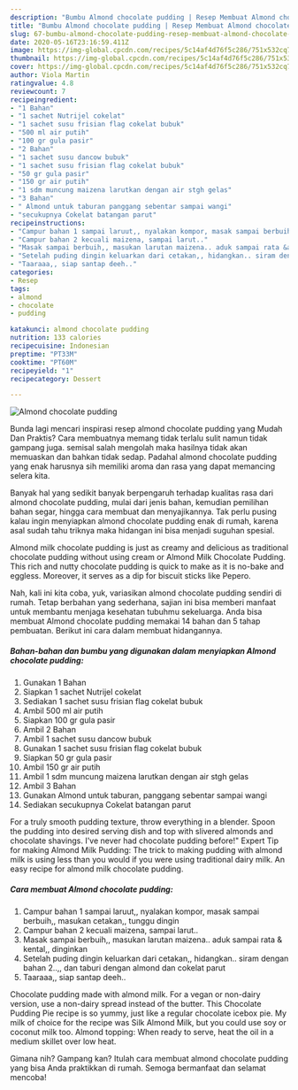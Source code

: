 ```yaml
---
description: "Bumbu Almond chocolate pudding | Resep Membuat Almond chocolate pudding Yang Sempurna"
title: "Bumbu Almond chocolate pudding | Resep Membuat Almond chocolate pudding Yang Sempurna"
slug: 67-bumbu-almond-chocolate-pudding-resep-membuat-almond-chocolate-pudding-yang-sempurna
date: 2020-05-16T23:16:59.411Z
image: https://img-global.cpcdn.com/recipes/5c14af4d76f5c286/751x532cq70/almond-chocolate-pudding-foto-resep-utama.jpg
thumbnail: https://img-global.cpcdn.com/recipes/5c14af4d76f5c286/751x532cq70/almond-chocolate-pudding-foto-resep-utama.jpg
cover: https://img-global.cpcdn.com/recipes/5c14af4d76f5c286/751x532cq70/almond-chocolate-pudding-foto-resep-utama.jpg
author: Viola Martin
ratingvalue: 4.8
reviewcount: 7
recipeingredient:
- "1 Bahan"
- "1 sachet Nutrijel cokelat"
- "1 sachet susu frisian flag cokelat bubuk"
- "500 ml air putih"
- "100 gr gula pasir"
- "2 Bahan"
- "1 sachet susu dancow bubuk"
- "1 sachet susu frisian flag cokelat bubuk"
- "50 gr gula pasir"
- "150 gr air putih"
- "1 sdm muncung maizena larutkan dengan air stgh gelas"
- "3 Bahan"
- " Almond untuk taburan panggang sebentar sampai wangi"
- "secukupnya Cokelat batangan parut"
recipeinstructions:
- "Campur bahan 1 sampai laruut,, nyalakan kompor, masak sampai berbuih,, masukan cetakan,, tunggu dingin"
- "Campur bahan 2 kecuali maizena, sampai larut.."
- "Masak sampai berbuih,, masukan larutan maizena.. aduk sampai rata &amp; kental,, dinginkan"
- "Setelah puding dingin keluarkan dari cetakan,, hidangkan.. siram dengan bahan 2..,, dan taburi dengan almond dan cokelat parut"
- "Taaraaa,, siap santap deeh.."
categories:
- Resep
tags:
- almond
- chocolate
- pudding

katakunci: almond chocolate pudding 
nutrition: 133 calories
recipecuisine: Indonesian
preptime: "PT33M"
cooktime: "PT60M"
recipeyield: "1"
recipecategory: Dessert

---
```



![Almond chocolate pudding](https://img-global.cpcdn.com/recipes/5c14af4d76f5c286/751x532cq70/almond-chocolate-pudding-foto-resep-utama.jpg)

Bunda lagi mencari inspirasi resep almond chocolate pudding yang Mudah Dan Praktis? Cara membuatnya memang tidak terlalu sulit namun tidak gampang juga. semisal salah mengolah maka hasilnya tidak akan memuaskan dan bahkan tidak sedap. Padahal almond chocolate pudding yang enak harusnya sih memiliki aroma dan rasa yang dapat memancing selera kita.

Banyak hal yang sedikit banyak berpengaruh terhadap kualitas rasa dari almond chocolate pudding, mulai dari jenis bahan, kemudian pemilihan bahan segar, hingga cara membuat dan menyajikannya. Tak perlu pusing kalau ingin menyiapkan almond chocolate pudding enak di rumah, karena asal sudah tahu triknya maka hidangan ini bisa menjadi suguhan spesial.

Almond milk chocolate pudding is just as creamy and delicious as traditional chocolate pudding without using cream or Almond Milk Chocolate Pudding. This rich and nutty chocolate pudding is quick to make as it is no-bake and eggless. Moreover, it serves as a dip for biscuit sticks like Pepero.


Nah, kali ini kita coba, yuk, variasikan almond chocolate pudding sendiri di rumah. Tetap berbahan yang sederhana, sajian ini bisa memberi manfaat untuk membantu menjaga kesehatan tubuhmu sekeluarga. Anda bisa membuat Almond chocolate pudding memakai 14 bahan dan 5 tahap pembuatan. Berikut ini cara dalam membuat hidangannya.

<!--inarticleads1-->

##### Bahan-bahan dan bumbu yang digunakan dalam menyiapkan Almond chocolate pudding:

1. Gunakan 1 Bahan
1. Siapkan 1 sachet Nutrijel cokelat
1. Sediakan 1 sachet susu frisian flag cokelat bubuk
1. Ambil 500 ml air putih
1. Siapkan 100 gr gula pasir
1. Ambil 2 Bahan
1. Ambil 1 sachet susu dancow bubuk
1. Gunakan 1 sachet susu frisian flag cokelat bubuk
1. Siapkan 50 gr gula pasir
1. Ambil 150 gr air putih
1. Ambil 1 sdm muncung maizena larutkan dengan air stgh gelas
1. Ambil 3 Bahan
1. Gunakan  Almond untuk taburan, panggang sebentar sampai wangi
1. Sediakan secukupnya Cokelat batangan parut


For a truly smooth pudding texture, throw everything in a blender. Spoon the pudding into desired serving dish and top with slivered almonds and chocolate shavings. I&#39;ve never had chocolate pudding before!&#34; Expert Tip for making Almond Milk Pudding: The trick to making pudding with almond milk is using less than you would if you were using traditional dairy milk. An easy recipe for almond milk chocolate pudding. 

<!--inarticleads2-->

##### Cara membuat Almond chocolate pudding:

1. Campur bahan 1 sampai laruut,, nyalakan kompor, masak sampai berbuih,, masukan cetakan,, tunggu dingin
1. Campur bahan 2 kecuali maizena, sampai larut..
1. Masak sampai berbuih,, masukan larutan maizena.. aduk sampai rata &amp; kental,, dinginkan
1. Setelah puding dingin keluarkan dari cetakan,, hidangkan.. siram dengan bahan 2..,, dan taburi dengan almond dan cokelat parut
1. Taaraaa,, siap santap deeh..


Chocolate pudding made with almond milk. For a vegan or non-dairy version, use a non-dairy spread instead of the butter. This Chocolate Pudding Pie recipe is so yummy, just like a regular chocolate icebox pie. My milk of choice for the recipe was Silk Almond Milk, but you could use soy or coconut milk too. Almond topping: When ready to serve, heat the oil in a medium skillet over low heat. 

Gimana nih? Gampang kan? Itulah cara membuat almond chocolate pudding yang bisa Anda praktikkan di rumah. Semoga bermanfaat dan selamat mencoba!
